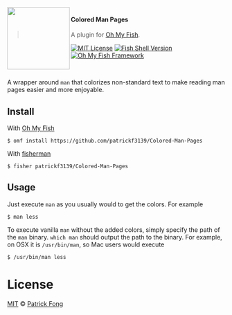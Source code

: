 <img src="https://cdn.rawgit.com/oh-my-fish/oh-my-fish/e4f1c2e0219a17e2c748b824004c8d0b38055c16/docs/logo.svg" align="left" width="144px" height="144px"/>

#### Colored Man Pages
> A plugin for [Oh My Fish].

[![MIT License](https://img.shields.io/badge/license-MIT-007EC7.svg?style=flat-square)](/LICENSE)
[![Fish Shell Version](https://img.shields.io/badge/fish-v2.7.1-007EC7.svg?style=flat-square)](https://fishshell.com)
[![Oh My Fish Framework](https://img.shields.io/badge/Oh%20My%20Fish-Framework-007EC7.svg?style=flat-square)](https://www.github.com/oh-my-fish/oh-my-fish)

<br/>

A wrapper around `man` that colorizes non-standard text to make reading man pages easier and more enjoyable.

## Install

With [Oh My Fish]
```fish
$ omf install https://github.com/patrickf3139/Colored-Man-Pages
```
With [fisherman]
```fish
$ fisher patrickf3139/Colored-Man-Pages
```

## Usage
Just execute `man` as you usually would to get the colors. For example
```fish
$ man less
```
To execute vanilla `man` without the added colors, simply specify the path of the `man` binary. `which man` should output the path to the binary. For example, on OSX it is `/usr/bin/man`, so Mac users would execute
```fish
$ /usr/bin/man less
```

# License

[MIT][mit] © [Patrick Fong](github.com/patrickf139)


[mit]: https://opensource.org/licenses/MIT
[omf-link]: https://www.github.com/oh-my-fish/oh-my-fish
[fisherman]: https://github.com/fisherman/fisherman
[Oh My Fish]: https://github.com/oh-my-fish/oh-my-fish
[license-badge]: https://img.shields.io/badge/license-MIT-007EC7.svg?style=flat-square
